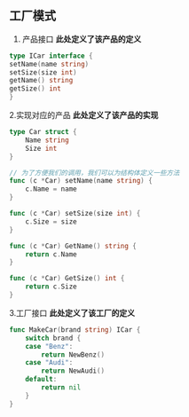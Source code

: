 ## 工厂模式

1. 产品接口
**此处定义了该产品的定义**
```go
type ICar interface {
setName(name string)
setSize(size int)
getName() string
getSize() int
}
```

2.实现对应的产品
**此处定义了该产品的实现**
```go
type Car struct {
	Name string
	Size int
}

// 为了方便我们的调用，我们可以为结构体定义一些方法
func (c *Car) setName(name string) {
	c.Name = name
}

func (c *Car) setSize(size int) {
	c.Size = size
}

func (c *Car) GetName() string {
	return c.Name
}

func (c *Car) GetSize() int {
	return c.Size
}
```

3.工厂接口
**此处定义了该工厂的定义**
```go
func MakeCar(brand string) ICar {
	switch brand {
	case "Benz":
		return NewBenz()
	case "Audi":
		return NewAudi()
	default:
		return nil
	}
}
```
